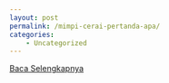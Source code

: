 ```yaml
---
layout: post
permalink: /mimpi-cerai-pertanda-apa/
categories:
    - Uncategorized
---
```


[Baca Selengkapnya](/09)